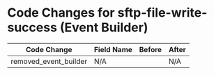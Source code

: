 # Code Changes for sftp-file-write-success (Event Builder)

| Code Change | Field Name | Before | After |
|-------------|------------|--------|-------|
| removed_event_builder | N/A |  | N/A |